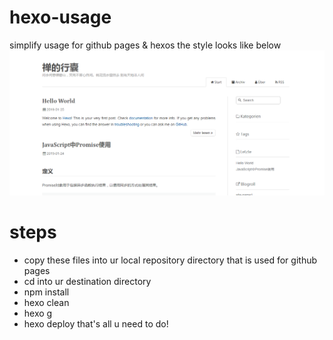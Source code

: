 # hexo-usage
simplify usage for github pages &amp; hexos
the style looks like below
 ![image](https://github.com/gp15237125756/hexo-usage/blob/master/snapshot.png)

# steps
- copy these files into ur local repository directory that is used for github pages
- cd into ur destination directory
- npm install
- hexo clean
- hexo g
- hexo deploy
that's all u need to do!

